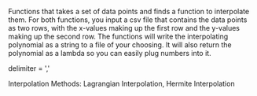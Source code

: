Functions that takes a set of data points and finds a function to 
interpolate them. For both functions, you input a csv file that
contains the data points as two rows, with the x-values making up
the first row and the y-values making up the second row. The functions
will write the interpolating polynomial as a string to a file of
your choosing. It will also return the polynomial as a lambda so
you can easily plug numbers into it.

delimiter = ','

Interpolation Methods:
	Lagrangian Interpolation, Hermite Interpolation
